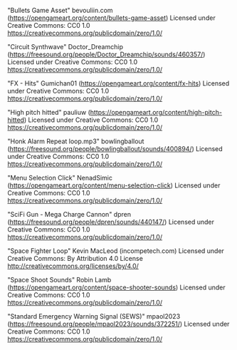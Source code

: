 "Bullets Game Asset" bevouliin.com (https://opengameart.org/content/bullets-game-asset)
Licensed under Creative Commons: CC0 1.0
https://creativecommons.org/publicdomain/zero/1.0/

"Circuit Synthwave" Doctor_Dreamchip (https://freesound.org/people/Doctor_Dreamchip/sounds/460357/)
Licensed under Creative Commons: CC0 1.0
https://creativecommons.org/publicdomain/zero/1.0/

"FX - Hits" Gumichan01 (https://opengameart.org/content/fx-hits)
Licensed under Creative Commons: CC0 1.0
https://creativecommons.org/publicdomain/zero/1.0/

"High pitch hitted" pauliuw (https://opengameart.org/content/high-pitch-hitted)
Licensed under Creative Commons: CC0 1.0
https://creativecommons.org/publicdomain/zero/1.0/

"Honk Alarm Repeat loop.mp3" bowlingballout (https://freesound.org/people/bowlingballout/sounds/400894/)
Licensed under Creative Commons: CC0 1.0
https://creativecommons.org/publicdomain/zero/1.0/

"Menu Selection Click" NenadSimic (https://opengameart.org/content/menu-selection-click)
Licensed under Creative Commons: CC0 1.0
https://creativecommons.org/publicdomain/zero/1.0/

"SciFi Gun - Mega Charge Cannon" dpren (https://freesound.org/people/dpren/sounds/440147/)
Licensed under Creative Commons: CC0 1.0
https://creativecommons.org/publicdomain/zero/1.0/

"Space Fighter Loop" Kevin MacLeod (incompetech.com)
Licensed under Creative Commons: By Attribution 4.0 License
http://creativecommons.org/licenses/by/4.0/

"Space Shoot Sounds" Robin Lamb (https://opengameart.org/content/space-shooter-sounds)
Licensed under Creative Commons: CC0 1.0
https://creativecommons.org/publicdomain/zero/1.0/

"Standard Emergency Warning Signal (SEWS)" mpaol2023 (https://freesound.org/people/mpaol2023/sounds/372251/)
Licensed under Creative Commons: CC0 1.0
https://creativecommons.org/publicdomain/zero/1.0/
